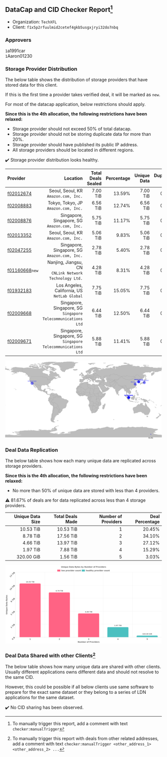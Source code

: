 ## DataCap and CID Checker Report[^1]
 - Organization: `TechXFL`
 - Client: `f1x5p2rfuulmid2cetef4gkb5usgxjryi32do7nbq`
### Approvers
`1`a1991car<br/>`1`Aaron01230

### Storage Provider Distribution
The below table shows the distribution of storage providers that have stored data for this client.

If this is the first time a provider takes verified deal, it will be marked as `new`.

For most of the datacap application, below restrictions should apply.

**Since this is the 4th allocation, the following restrictions have been relaxed:**
 - Storage provider should not exceed 50% of total datacap.
 - Storage provider should not be storing duplicate data for more than 20%.
 - Storage provider should have published its public IP address.
 - All storage providers should be located in different regions.

✔️ Storage provider distribution looks healthy.

| Provider                                                    |                                                        Location | Total Deals Sealed | Percentage | Unique Data | Duplicate Deals |
| :---------------------------------------------------------- | --------------------------------------------------------------: | -----------------: | ---------: | ----------: | --------------: |
| [f02012674](https://filfox.info/en/address/f02012674)       |                         Seoul, Seoul, KR<br/>`Amazon.com, Inc.` |           7.00 TiB |     13.59% |    7.00 TiB |           0.00% |
| [f02008883](https://filfox.info/en/address/f02008883)       |                         Tokyo, Tokyo, JP<br/>`Amazon.com, Inc.` |           6.56 TiB |     12.74% |    6.56 TiB |           0.00% |
| [f02008876](https://filfox.info/en/address/f02008876)       |                 Singapore, Singapore, SG<br/>`Amazon.com, Inc.` |           5.75 TiB |     11.17% |    5.75 TiB |           0.00% |
| [f02013352](https://filfox.info/en/address/f02013352)       |                         Seoul, Seoul, KR<br/>`Amazon.com, Inc.` |           5.06 TiB |      9.83% |    5.06 TiB |           0.00% |
| [f02047255](https://filfox.info/en/address/f02047255)       |                 Singapore, Singapore, SG<br/>`Amazon.com, Inc.` |           2.78 TiB |      5.40% |    2.78 TiB |           0.00% |
| [f01160668](https://filfox.info/en/address/f01160668)`new`  |       Nanjing, Jiangsu, CN<br/>`CNLink Network Technology Ltd.` |           4.28 TiB |      8.31% |    4.28 TiB |           0.00% |
| [f01932183](https://filfox.info/en/address/f01932183)       |                 Los Angeles, California, US<br/>`NetLab Global` |           7.75 TiB |     15.05% |    7.75 TiB |           0.00% |
| [f02009668](https://filfox.info/en/address/f02009668)       | Singapore, Singapore, SG<br/>`Singapore Telecommunications Ltd` |           6.44 TiB |     12.50% |    6.44 TiB |           0.00% |
| [f02009671](https://filfox.info/en/address/f02009671)       | Singapore, Singapore, SG<br/>`Singapore Telecommunications Ltd` |           5.88 TiB |     11.41% |    5.88 TiB |           0.00% |

<img src="https://raw.githubusercontent.com/data-preservation-programs/filplus-checker-assets/main/filecoin-project/filecoin-plus-large-datasets/issues/1766/1680216081917.png"/>

### Deal Data Replication
The below table shows how each many unique data are replicated across storage providers.


**Since this is the 4th allocation, the following restrictions have been relaxed:**
- No more than 50% of unique data are stored with less than 4 providers.

⚠️ 81.67% of deals are for data replicated across less than 4 storage providers.

| Unique Data Size | Total Deals Made | Number of Providers | Deal Percentage |
| ---------------: | ---------------: | ------------------: | --------------: |
|        10.53 TiB |        10.53 TiB |                   1 |          20.45% |
|         8.78 TiB |        17.56 TiB |                   2 |          34.10% |
|         4.66 TiB |        13.97 TiB |                   3 |          27.12% |
|         1.97 TiB |         7.88 TiB |                   4 |          15.29% |
|       320.00 GiB |         1.56 TiB |                   5 |           3.03% |

<img src="https://raw.githubusercontent.com/data-preservation-programs/filplus-checker-assets/main/filecoin-project/filecoin-plus-large-datasets/issues/1766/1680216084509.png"/>

### Deal Data Shared with other Clients[^3]
The below table shows how many unique data are shared with other clients.
Usually different applications owns different data and should not resolve to the same CID.

However, this could be possible if all below clients use same software to prepare for the exact same dataset or they belong to a series of LDN applications for the same dataset.

✔️ No CID sharing has been observed.

[^1]: To manually trigger this report, add a comment with text `checker:manualTrigger`

[^2]: Deals from those addresses are combined into this report as they are specified with `checker:manualTrigger`

[^3]: To manually trigger this report with deals from other related addresses, add a comment with text `checker:manualTrigger <other_address_1> <other_address_2> ...`
